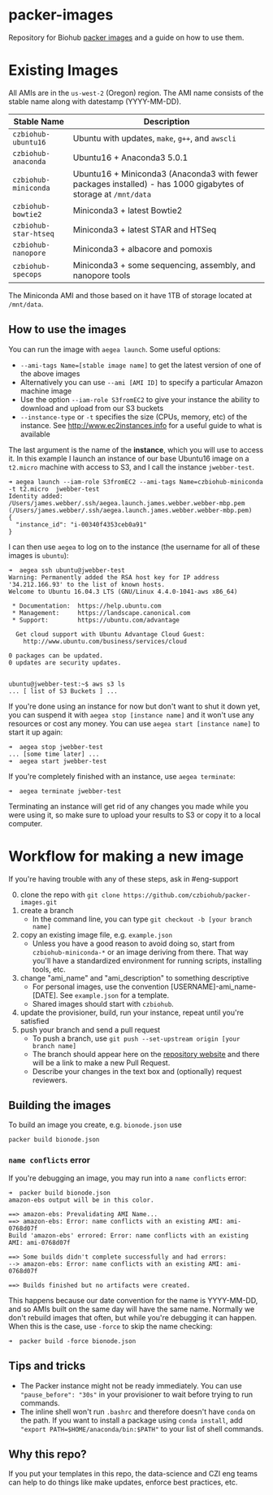 # packer-images

Repository for Biohub [packer images](https://www.packer.io/intro/getting-started/install.html) and a guide on how to use them.

# Existing Images

All AMIs are in the `us-west-2` (Oregon) region. The AMI name consists of the stable name along with datestamp (YYYY-MM-DD).

| Stable Name | Description |
| ----------- | ----------- |
| `czbiohub-ubuntu16` | Ubuntu with updates, `make`, `g++`, and `awscli` |
| `czbiohub-anaconda` | Ubuntu16 + Anaconda3 5.0.1 |
| `czbiohub-miniconda` | Ubuntu16 + Miniconda3 (Anaconda3 with fewer packages installed) - has 1000 gigabytes of storage at `/mnt/data` |
| `czbiohub-bowtie2` | Miniconda3 + latest Bowtie2 |
| `czbiohub-star-htseq` | Miniconda3 + latest STAR and HTSeq |
| `czbiohub-nanopore` | Miniconda3 + albacore and pomoxis |
| `czbiohub-specops` | Miniconda3 + some sequencing, assembly, and nanopore tools |

The Miniconda AMI and those based on it have 1TB of storage located at `/mnt/data`.

## How to use the images

You can run the image with `aegea launch`. Some useful options:

* `--ami-tags Name=[stable image name]` to get the latest version of one of the above images
* Alternatively you can use `--ami [AMI ID]` to specify a particular Amazon machine image
* Use the option `--iam-role S3fromEC2` to give your instance the ability to download and upload from our S3 buckets
* `--instance-type` or `-t` specifies the size (CPUs, memory, etc) of the instance. See http://www.ec2instances.info for a useful guide to what is available

The last argument is the name of the **instance**, which you will use to access it. In this example I launch an instance of our base Ubuntu16 image on a `t2.micro` machine with access to S3, and I call the instance `jwebber-test`.

```shell
➜ aegea launch --iam-role S3fromEC2 --ami-tags Name=czbiohub-miniconda -t t2.micro  jwebber-test
Identity added: /Users/james.webber/.ssh/aegea.launch.james.webber.webber-mbp.pem (/Users/james.webber/.ssh/aegea.launch.james.webber.webber-mbp.pem)
{
  "instance_id": "i-00340f4353ceb0a91"
}
```

I can then use `aegea` to log on to the instance (the username for all of these images is `ubuntu`):

```shell
➜  aegea ssh ubuntu@jwebber-test
Warning: Permanently added the RSA host key for IP address '34.212.166.93' to the list of known hosts.
Welcome to Ubuntu 16.04.3 LTS (GNU/Linux 4.4.0-1041-aws x86_64)

 * Documentation:  https://help.ubuntu.com
 * Management:     https://landscape.canonical.com
 * Support:        https://ubuntu.com/advantage

  Get cloud support with Ubuntu Advantage Cloud Guest:
    http://www.ubuntu.com/business/services/cloud

0 packages can be updated.
0 updates are security updates.


ubuntu@jwebber-test:~$ aws s3 ls
... [ list of S3 Buckets ] ...
```

If you're done using an instance for now but don't want to shut it down yet, you can suspend it with `aegea stop [instance name]` and it won't use any resources or cost any money. You can use `aegea start [instance name]` to start it up again:

```shell
➜  aegea stop jwebber-test
... [some time later] ...
➜  aegea start jwebber-test
```

If you're completely finished with an instance, use `aegea terminate`:

```shell
➜  aegea terminate jwebber-test
```

Terminating an instance will get rid of any changes you made while you were using it, so make sure to upload your results to S3 or copy it to a local computer.


# Workflow for making a new image

If you're having trouble with any of these steps, ask in #eng-support

0. clone the repo with `git clone https://github.com/czbiohub/packer-images.git`
0. create a branch
   * In the command line, you can type `git checkout -b [your branch name]`
0. copy an existing image file, e.g. `example.json`
   * Unless you have a good reason to avoid doing so, start from `czbiohub-miniconda-*` or an image deriving from there. That way you'll have a standardized environment for running scripts, installing tools, etc.
0. change "ami_name" and "ami_description" to something descriptive
   * For personal images, use the convention [USERNAME]-ami_name-[DATE]. See `example.json` for a template.
   * Shared images should start with `czbiohub`.
0. update the provisioner, build, run your instance, repeat until you're satisfied
0. push your branch and send a pull request
   * To push a branch, use `git push --set-upstream origin [your branch name]`
   * The branch should appear here on the [repository website](https://github.com/czbiohub/packer-images) and there will be a link to make a new Pull Request.
   * Describe your changes in the text box and (optionally) request reviewers.

## Building the images

To build an image you create, e.g. `bionode.json` use

```
packer build bionode.json
```

### `name conflicts` error

If you're debugging an image, you may run into a `name conflicts` error:

```
➜  packer build bionode.json
amazon-ebs output will be in this color.

==> amazon-ebs: Prevalidating AMI Name...
==> amazon-ebs: Error: name conflicts with an existing AMI: ami-0768d07f
Build 'amazon-ebs' errored: Error: name conflicts with an existing AMI: ami-0768d07f

==> Some builds didn't complete successfully and had errors:
--> amazon-ebs: Error: name conflicts with an existing AMI: ami-0768d07f

==> Builds finished but no artifacts were created.
```

This happens because our date convention for the name is YYYY-MM-DD, and so AMIs built on the same day will have the same name. Normally we don't rebuild images that often, but while you're debugging it can happen. When this is the case, use `-force` to skip the name checking:

```
➜  packer build -force bionode.json
```

## Tips and tricks

* The Packer instance might not be ready immediately. You can use `"pause_before": "30s"` in your provisioner to wait before trying to run commands.
* The inline shell won't run `.bashrc` and therefore doesn't have `conda` on the path. If you want to install a package using `conda install`, add `"export PATH=$HOME/anaconda/bin:$PATH"` to your list of shell commands.

## Why this repo?

If you put your templates in this repo, the data-science and CZI eng teams can help to do things like make updates, enforce best practices, etc.
